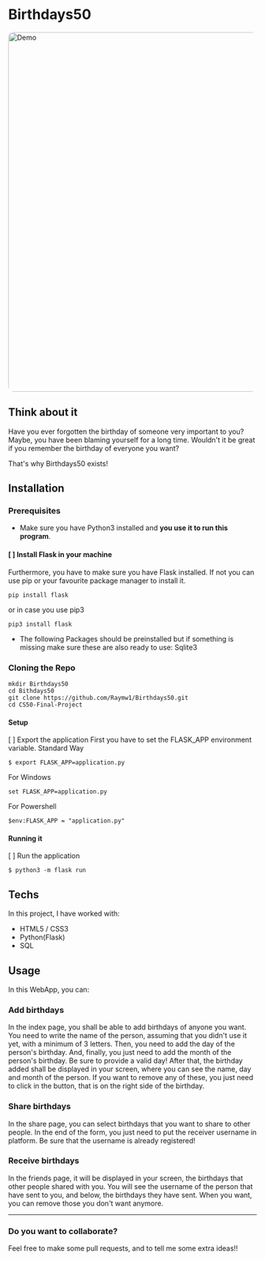 # Birthdays50

<img width="728" style="border-radius:10px" src="https://i.imgur.com/2C5mSSh.png" alt="Demo"></a>

## Think about it

Have you ever forgotten the birthday of someone very important to you? Maybe, you have been blaming yourself for a long time.
Wouldn't it be great if you remember the birthday of everyone you want?

That's why Birthdays50 exists!

## Installation

### Prerequisites
- Make sure you have Python3 installed and **you use it to run this program**.
#### [ ] Install Flask in your machine
Furthermore, you have to make sure you have Flask installed. If not you can use pip or your favourite package manager to install it.
```
pip install flask
```
or in case you use pip3
```
pip3 install flask
```
- The following Packages should be preinstalled but if something is missing make sure these are also ready to use: Sqlite3

### Cloning the Repo
```
mkdir Birthdays50
cd Bithdays50
git clone https://github.com/Raymw1/Birthdays50.git
cd CS50-Final-Project
```

#### Setup

[ ] Export the application
First you have to set the FLASK_APP environment variable.
Standard Way
```
$ export FLASK_APP=application.py
```
For Windows
```
set FLASK_APP=application.py
```
For Powershell
```
$env:FLASK_APP = "application.py"
```

#### Running it

[ ] Run the application
```
$ python3 -m flask run
```

## Techs

In this project, I have worked with:
- HTML5 / CSS3
- Python(Flask)
- SQL

## Usage

In this WebApp, you can:

### Add birthdays

In the index page, you shall be able to add birthdays of anyone you want. You need to write the name of the person, assuming that you didn't use it yet, with a minimum of 3 letters. Then, you need to add the day of the person's birthday. And, finally, you just need to add the month of the person's birthday. Be sure to provide a valid day! After that, the birthday added shall be displayed in your screen, where you can see the name, day and month of the person. If you want to remove any of these, you just need to click in the button, that is on the right side of the birthday.

### Share birthdays

In the share page, you can select birthdays that you want to share to other people. In the end of the form, you just need to put the receiver username in platform. Be sure that the username is already registered!

### Receive birthdays

In the friends page, it will be displayed in your screen, the birthdays that other people shared with you. You will see the username of the person that have sent to you, and below, the birthdays they have sent. When you want, you can remove those you don't want anymore.

---
### Do you want to collaborate?

Feel free to make some pull requests, and to tell me some extra ideas!!